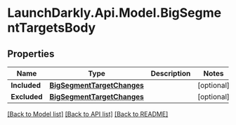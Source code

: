 # LaunchDarkly.Api.Model.BigSegmentTargetsBody
## Properties

Name | Type | Description | Notes
------------ | ------------- | ------------- | -------------
**Included** | [**BigSegmentTargetChanges**](BigSegmentTargetChanges.md) |  | [optional] 
**Excluded** | [**BigSegmentTargetChanges**](BigSegmentTargetChanges.md) |  | [optional] 

[[Back to Model list]](../README.md#documentation-for-models) [[Back to API list]](../README.md#documentation-for-api-endpoints) [[Back to README]](../README.md)

